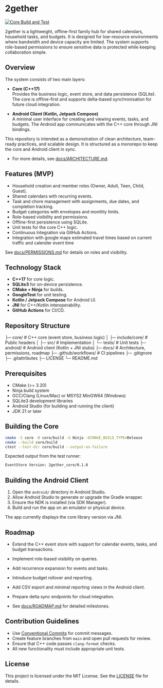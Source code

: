 # 2gether

[![Core Build and Test](https://github.com/layzer26/2gether/actions/workflows/core.yml/badge.svg)](https://github.com/layzer26/2gether/actions/workflows/core.yml)

2gether is a lightweight, offline-first family hub for shared calendars, household tasks, and budgets. It is designed for low-resource environments where bandwidth and device capacity are limited. The system supports role-based permissions to ensure sensitive data is protected while keeping collaboration simple.

## Overview

The system consists of two main layers:

- **Core (C++17)**  
  Provides the business logic, event store, and data persistence (SQLite). The core is offline-first and supports delta-based synchronisation for future cloud integration.

- **Android Client (Kotlin, Jetpack Compose)**  
  A minimal user interface for creating and viewing events, tasks, and budgets. The Android app communicates with the C++ core through JNI bindings.

This repository is intended as a demonstration of clean architecture, team-ready practices, and scalable design. It is structured as a monorepo to keep the core and Android client in sync.

- For more details, see [docs/ARCHITECTURE.md](docs/ARCHITECTURE.md).

## Features (MVP)

- Household creation and member roles (Owner, Adult, Teen, Child, Guest).
- Shared calendars with recurring events.
- Task and chore management with assignments, due dates, and completion tracking.
- Budget categories with envelopes and monthly limits.
- Role-based visibility and permissions.
- Offline-first persistence using SQLite.
- Unit tests for the core C++ logic.
- Continuous Integration via GitHub Actions.
- Integration with google maps estimated travel times based on current traffic and calender event time

See [docs/PERMISSIONS.md](docs/PERMISSIONS.md) for details on roles and visibility.


## Technology Stack

- **C++17** for core logic.
- **SQLite3** for on-device persistence.
- **CMake + Ninja** for builds.
- **GoogleTest** for unit testing.
- **Kotlin / Jetpack Compose** for Android UI.
- **JNI** for C++/Kotlin interoperability.
- **GitHub Actions** for CI/CD.

## Repository Structure

├─ core/                     # C++ core (event store, business logic)
│  ├─ include/core/          # Public headers
│  ├─ src/                   # Implementation
│  └─ tests/                 # Unit tests
├─ android/                  # Android client (Kotlin + JNI stubs)
├─ docs/                     # Architecture, permissions, roadmap
├─ .github/workflows/        # CI pipelines
├─ .gitignore
├─ .gitattributes
├─ LICENSE
└─ README.md



## Prerequisites

- CMake (>= 3.20)
- Ninja build system
- GCC/Clang (Linux/Mac) or MSYS2 MinGW64 (Windows)
- SQLite3 development libraries
- Android Studio (for building and running the client)
- JDK 21 or later

## Building the Core

```bash
cmake -S core -B core/build -G Ninja -DCMAKE_BUILD_TYPE=Release
cmake --build core/build
ctest --test-dir core/build --output-on-failure
````

Expected output from the test runner:

```bash
EventStore Version: 2gether_core/0.1.0
```

## Building the Android Client

1. Open the `android/` directory in Android Studio.
2. Allow Android Studio to generate or upgrade the Gradle wrapper.
3. Ensure the NDK is installed (via SDK Manager).
4. Build and run the app on an emulator or physical device.

The app currently displays the core library version via JNI.

## Roadmap

* Extend the C++ event store with support for calendar events, tasks, and budget transactions.
* Implement role-based visibility on queries.
* Add recurrence expansion for events and tasks.
* Introduce budget rollover and reporting.
* Add CSV export and minimal reporting views in the Android client.
* Prepare delta sync endpoints for cloud integration.
  
* See [docs/ROADMAP.md](docs/ROADMAP.md) for detailed milestones.

## Contribution Guidelines

* Use [Conventional Commits](https://www.conventionalcommits.org/) for commit messages.
* Create feature branches from `main` and open pull requests for review.
* Ensure that C++ code passes `clang-format` checks.
* All new functionality must include appropriate unit tests.

## License

This project is licensed under the MIT License. See the [LICENSE](LICENSE) file for details.





